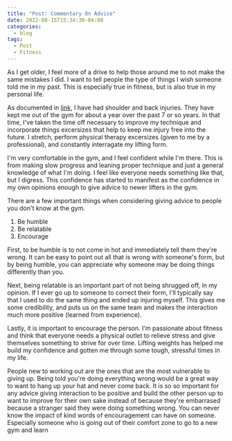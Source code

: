 ```yaml
---
title: "Post: Commentary On Advice"
date: 2022-08-15T15:34:30-04:00
categories:
  - blog
tags:
  - Post
  - Fitness
---
```


As I get older, I feel more of a drive to help those around me to not make the same mistakes I did. I want to tell people the type of things I wish someone told me in my past. This is especially true in fitness, but is also true in my personal life.

As documented in [link](http://example.com "Title"), I have had shoulder and back injuries. They have kept me out of the gym for about a year over the past 7 or so years. In that time, I've taken the time off necessary to improve my technique and incorporate things excersizes that help to keep me injury free into the future. I stretch, perform physical therapy excersizes (given to me by a professional), and constantly interragate my lifting form.

I'm very comfortable in the gym, and I feel confident while I'm there. This is from making slow progress and leaning proper technique and just a general knowledge of what I'm doing. I feel like everyone needs something like that, but I digress. This confidence has started to manifest as the confidence in my own opinions enough to give advice to newer lifters in the gym.

There are a few important things when considering giving advice to people you don't know at the gym.
1. Be humble
2. Be relatable
3. Encourage

First, to be humble is to not come in hot and immediately tell them they're wrong. It can be easy to point out all that is wrong with someone's form, but by being humble, you can appreciate why someone may be doing things differently than you.

Next, being relatable is an important part of not being shrugged off, in my opinion. If I ever go up to someone to correct their form, I'll typically say that I used to do the same thing and ended up injuring myself. This gives me some credibility, and puts us on the same team and makes the interaction much more positive (learned from experience).

Lastly, it is important to encourage the person. I'm passionate about fitness and think that everyone needs a physical outlet to relieve stress and give themselves something to strive for over time. Lifting weights has helped me build my confidence and gotten me through some tough, stressful times in my life.

People new to working out are the ones that are the most vulnerable to giving up. Being told you're doing everything wrong would be a great way to want to hang up your hat and never come back. It is so so important for any advice giving interaction to be positive and build the other person up to want to improve for their own sake instead of because they're embarrased because a stranger said they were doing something wrong. You can never know the impact of kind words of encouragement can have on someone. Especially someone who is going out of their comfort zone to go to a new gym and learn
